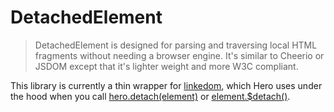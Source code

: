 # DetachedElement

> DetachedElement is designed for parsing and traversing local HTML fragments without needing a browser engine. It's similar to Cheerio or JSDOM except that it's lighter weight and more W3C compliant.

This library is currently a thin wrapper for [linkedom](https://github.com/WebReflection/linkedom), which Hero uses under the hood when you call [hero.detach(element)](./hero.md#detach) or [element.$detach()](./awaited-dom-extensions.md#detach).
